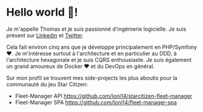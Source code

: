 # Hello world :wave:! 

Je m'appelle Thomas et je suis passionné d'ingénierie logicielle. Je suis présent sur [Linkedin](https://www.linkedin.com/in/thomas-talbot/) et [Twitter](https://twitter.com/thomas_ioni14).


Cela fait environ cinq ans que je développe principalement en PHP/Symfony :heart:. Je m'intéresse surtout à l'architecture et en particulier au DDD, à l'architecture hexagonale et je suis CQRS enthousiaste. Je suis également un grand amoureux de Docker :heart: et du DevOps en général.

Sur mon profil se trouvent mes side-projects les plus aboutis pour la communauté du jeu Star Citizen: 
 * Fleet-Manager API https://github.com/Ioni14/starcitizen-fleet-manager
 * Fleet-Manager SPA https://github.com/Ioni14/fleet-manager-spa
